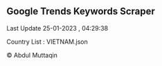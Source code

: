 

## Google Trends Keywords Scraper 
 
Last Update 25-01-2023 , 04:29:38

Country List :
VIETNAM.json



© Abdul Muttaqin 

